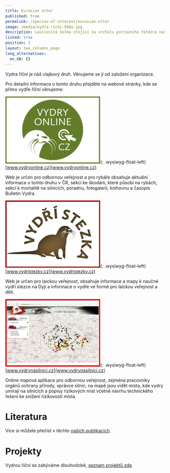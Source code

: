 ```yaml
---
title: Eurasian otter
published: true
permalink: /species-of-interest/eurasian-otter
image: /media/vydra-ricni-948a.jpg
description: Lasicovitá šelma stojící na vrcholu potravního řetězce našich vod.
listed: true
position: 2
layout: two_columns_page
lang_alternatives:
  en_GB: {}
---
```

Vydra říční je náš vlajkový druh. Věnujeme se jí od založení organizace. 

Pro detailní informace o tomto druhu přejděte na webové stránky, kde se přímo vydře říční věnujeme:

![](/media/vydryonline_300.jpg){: .wysiwyg-float-left}[www.vydryonline.cz](www.vydryonline.cz) 

Web je určen pro odbornou veřejnost a pro rybáře obsahuje aktuální informace o tomto druhu v ČR, sekci ke škodám, které působí na rybách, sekci k mortalitě na silnicích, poradnu, fotogalerii, knihovnu a časopis Bulletin Vydra.

<div class="clearfix"></div>

![](/media/vydristezky_300.jpg){: .wysiwyg-float-left}[www.vydristezky.cz](www.vydristezky.cz)

Web je určen pro laickou veřejnost, obsahuje informace a mapy k naučné vydří stezce na Dyji a informace o vydře ve formě pro laickou veřejnost a děti.

<div class="clearfix"></div>

![](/media/vydrynasilnici_300.jpg){: .wysiwyg-float-left}[www.vydrynasilnici.cz](www.vydrynasilnici.cz)

Online mapová aplikace pro odbornou veřejnost, zejména pracovníky orgánů ochrany přírody, správce silnic; na mapě jsou vidět místa, kde vydry umírají na silnicích a popisy rizikových míst včetně návrhu technického řešení ke snížení rizikovosti místa.

<div class="clearfix"></div>



# Literatura

Více si můžete přečíst v těchto [našich publikacích](/publications#category=vydra).

# Projekty

Vydrou říční se zabýváme dlouhodobě, [seznam projektů zde](/projects#category=vydra).

